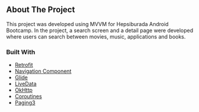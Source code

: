 
  <h3 align="center" Hepsiburada Android Bootcamp Senior Project</h3>

<!-- ABOUT THE PROJECT -->
## About The Project
This project was developed using MVVM for Hepsiburada Android Bootcamp. In the project, a search screen and a detail page were developed where users can search between movies, music, applications and books.

### Built With
* [Retrofit](https://square.github.io/retrofit/)
* [Navigation Component](https://developer.android.com/guide/navigation)
* [Glide](https://github.com/bumptech/glide)
* [LiveData](https://developer.android.com/topic/libraries/architecture/livedata)
* [OkHttp](https://square.github.io/okhttp/)
* [Coroutines](https://developer.android.com/kotlin/coroutines)
* [Paging3](https://developer.android.com/topic/libraries/architecture/paging/v3-overview)
